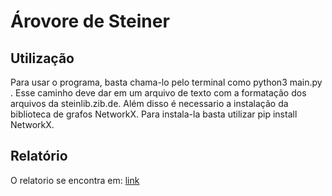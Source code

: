 # Árovore de Steiner
## Utilização
Para usar o programa, basta chama-lo pelo terminal como python3 main.py <caminho>. Esse caminho deve dar em um arquivo de texto com
a formatação dos arquivos da steinlib.zib.de.
Além disso é necessario a instalação da biblioteca de grafos NetworkX. Para instala-la basta utilizar pip install NetworkX.

## Relatório
O relatorio se encontra em: [link](resultados/B/b01.out)
